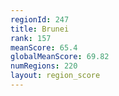 ```yaml
---
regionId: 247
title: Brunei
rank: 157
meanScore: 65.4
globalMeanScore: 69.82
numRegions: 220
layout: region_score
---
```


